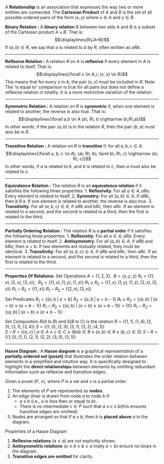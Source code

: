 A **Relationship** is an association that expresses the way two or more entities are connected.
The **Cartesian Product** of $A$ and $B$ is the set of all possible ordered pairs of the form $(x, y)$ where $x \in A$ and $y \in B$.

**Binary Relation :**
	A **binary relation** R between two sets A and B is a subset of the Cartesian product $A×B$. That is:$$\displaylines{R⊆A×B}$$
	If $(a, b) \in R$, we say that $a$ is related to $b$ by $R$, often written as $a R b$.


---

 **Reflexive Relation :**
	A relation $R$ on $A$ is **reflexive** if every element in $A$ is related to itself.
	That is: $$\displaylines{\forall x \in A,\; (x, x) \in R}$$
	This means that for every $x$ in $A$, the pair $(x,x)$ must be included in $R$.
		Note: The 'is equal to' comparison is true for all pairs but does not define a reflexive relation in totality. It is a more restrictive variation of the relation.


---

**Symmetric Relation :**
	A relation on $R$ is **symmetric** if, when one element is related to another, the reverse is also true.
	That is: $$\displaylines{\forall a,b \in A (a\; R\; b \rightarrow b\;R\;a)}$$
	In other words, if the pair $(a,b)$ is in the relation $R$, then the pair $(b,a)$ must also be in $R$.


---

**Transitive Relation :**
	A relation on $R$ is **transitive** if, for all $a, b, c \in A$: $$\displaylines{\forall a, b, c \in A\; (a\; R\; b\; \land b\; R\; c) \rightarrow (a\; R\; c)}$$
	In other words, if $a$ is related to $b$, and $b$ is related to $c$, then $a$ must also be related to $c$.


---

**Equivalence Relation :**
	The relation $R$ is an **equivalence relation** if it satisfies the following three properties:
		1. **Reflexivity**: For all $a \in A, a R a$. Every element is related to itself.
		2. **Symmetry**: For all $(a,b) \in A$, if $a R b$, then $b\; R\; a$. If one element is related to another, the reverse is also true.
		3. **Transitivity**: For all $(a,b,c) \in A$, if $a R b$ and $b R c$, then $a R c$. If an element is related to a second, and the second is related to a third, then the first is related to the third.


---

**Partially Ordering Relation :**
	The relation $R$ is a **partial order** if it satisfies the following three properties:
	1. **Reflexivity**: For all $a \in A, a R a$. Every element is related to itself.
	2. **Antisymmetry**: For all $(a,b) \in A$, if $a R b$ and $b R a$, then $a=b$. If two elements are mutually related, they must be identical.
	3. **Transitivity**: For all $(a,b,c) \in A$, if $a R b$ and $b R c$, then $a R c$. If an element is related to a second, and the second is related to a third, then the first is related to the third.

---

**Properties Of Relations:**
Set Operations
	$A = \{1, 2, 3\},\;\ B = \{x, y, z\}$
	$R_{1} = \{(1, x), (2, x), (3, x)\},\;\ R_{2} = \{(1, x), (1, y), (1, z)\}$
	$R_{1} \cup R_{2} = \{(1,x), (1, y), (1, z), (2, x), (3, x)\}$
	$R_{1} \cap R_{2} = \{(1, x)\}$
	$R_{1} - R_{2} = \{(2, x), (3, x)\}$

Set Predicates
	$R_{1} = \{(a, b\; |\; a > b\}$
	$R_{2} = \{a, b\; |\; a = b - 1\}$
	$R_{1} \cup R_{2} = \{(a, b)\; |\; (a > b) \lor (a = b - 1)\}$
	$R_{1} \cap R_{2} = \{(a, b)\; |\; (a > b) \land (a = b - 1)\} = \{0\}$
	$R_{1} - R_{2} = \{(a, b)\; |\; (a > b) \land (a \neq b - 1)\}$

Set Composition
	$R(A\; to\; B)\; and\; S(B\; to\; C)$ is the relation
	$R = \{(1, 1), (1, 4), (2, 3), (3, 1), (3, 4)\}$
	$S = \{(1, 0), (2, 0), (3, 1), (3, 2), (4, 1)\}$	
	$S \circ R = \{(a, c)\; |\; a \in A \land c \in C \land \exists b(b \in B \land (a, b) \in R \land (b, c) \in S\}$
	$S \circ R = \{(1, 0), (1, 1), (2, 1), (2, 2), (3, 0), (3, 1)\}$


---

**Hasse Diagram :**
A **Hasse diagram** is a graphical representation of a **partially ordered set (poset)** that illustrates the order relation between elements in a simplified and intuitive way. It is specifically designed to highlight the **direct relationships** between elements by omitting redundant information such as reflexive and transitive edges.

Given a poset $(P,\; ≤)$, where $P$ is a set and $≤$ is a partial order:
1. The elements of $P$ are represented as **nodes**.
2. An edge (line) is drawn from node $a$ to node $b$ if:
    - $a\;≤\;b$ (i.e., $a$ is less than or equal to $b$).
    - There is no intermediate $c \in P$ such that $a\;≤\;c\;≤\;b$(this ensures transitive edges are omitted).
3. Nodes are arranged so that if $a\; ≤\; b$, then $b$ is **placed above** $a$ in the diagram.

Properties of a Hasse Diagram
1. **Reflexive relations** $(a \leq a)$ are not explicitly shown.
2.  **Antisymmetric relations** $(a \leq b \land b \leq a$ imply $a=b)$ ensure no loops in the diagram.
3.  **Transitive edges are omitted** for clarity.

